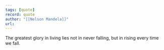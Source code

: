 ```yaml
---
tags: [quote]
record: quote
author: "[[Nelson Mandela]]"
url: 
---
```

The greatest glory in living lies not in never falling, but in rising every time we fall.